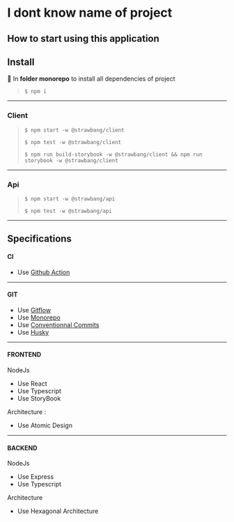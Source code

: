 # I dont know name of project

## How to start using this application

## Install

📁 In **folder monorepo** to install all dependencies of project

> `$ npm i`

---

### Client

> `$ npm start -w @strawbang/client`
>
> `$ npm test -w @strawbang/client`
>
> `$ npm run build-storybook -w @strawbang/client && npm run storybook -w @strawbang/client`

---

### Api

> `$ npm start -w @strawbang/api`
>
> `$ npm test -w @strawbang/api`

---

## Specifications

#### CI

- Use [Github Action](https://docs.github.com/en/actions)

---

#### GIT

- Use [Gitflow](https://www.atlassian.com/git/tutorials/comparing-workflows/gitflow-workflow)
- Use [Monorepo](https://en.wikipedia.org/wiki/Monorepo)
- Use [Conventionnal Commits](https://www.conventionalcommits.org/en/v1.0.0/#specification)
- Use [Husky](https://typicode.github.io/husky/#/)

---

#### FRONTEND

NodeJs

- Use React
- Use Typescript
- Use StoryBook

Architecture :

- Use Atomic Design

---

#### BACKEND

NodeJs

- Use Express
- Use Typescript

Architecture

- Use Hexagonal Architecture
